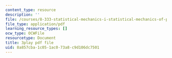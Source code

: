 ```yaml
---
content_type: resource
description: ''
file: /courses/8-333-statistical-mechanics-i-statistical-mechanics-of-particles-fall-2013/8a857cba1c051ac073a8c9d106dc7501_l2Q31eoy_rY.pdf
file_type: application/pdf
learning_resource_types: []
ocw_type: OCWFile
resourcetype: Document
title: 3play pdf file
uid: 8a857cba-1c05-1ac0-73a8-c9d106dc7501
---
```

